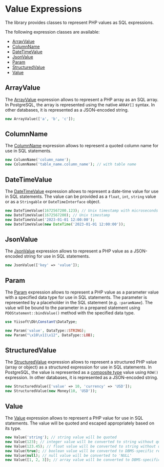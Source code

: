 # Value Expressions

The library provides classes to represent PHP values as SQL expressions.

The following expression classes are available:

- [ArrayValue](#arrayvalue)
- [ColumnName](#columnname)
- [DateTimeValue](#datetimevalue)
- [JsonValue](#jsonvalue)
- [Param](#param)
- [StructuredValue](#structuredvalue)
- [Value](#value)

## ArrayValue

The [ArrayValue](../../../../src/Expression/Value/ArrayValue.php) expression allows to represent a PHP array as an SQL
array. In PostgreSQL, the array is represented using the native `ARRAY[]` syntax. In other databases, it is represented
as a JSON-encoded string.

```php
new ArrayValue(['a', 'b', 'c']);
```

## ColumnName

The [ColumnName](../../../../src/Expression/Value/ColumnName.php) expression allows to represent a quoted column name
for use in SQL statements.

```php
new ColumnName('column_name');
new ColumnName('table_name.column_name'); // with table name
```

## DateTimeValue

The [DateTimeValue](../../../../src/Expression/Value/DateTimeValue.php) expression allows to represent a date-time value
for use in SQL statements. The value can be provided as a `float`, `int`, `string` value or as a `Stringable` 
or `DateTimeInterface` object.

```php
new DateTimeValue(1672567200.123); // Unix timestamp with microseconds
new DateTimeValue(1672567200); // Unix timestamp
new DateTimeValue('2023-01-01 12:00:00');
new DateTimeValue(new DateTime('2023-01-01 12:00:00'));
```

## JsonValue

The [JsonValue](../../../../src/Expression/Value/JsonValue.php) expression allows to represent a PHP value as 
a JSON-encoded string for use in SQL statements.

```php
new JsonValue(['key' => 'value']);
```

## Param

The [Param](../../../../src/Expression/Value/Param.php) expression allows to represent a PHP value as a parameter value
with a specified data type for use in SQL statements. The parameter is represented by a placeholder in the SQL statement
(e.g. `:paramName`). The value will be bound to the parameter in a prepared statement using `PDOStatement::bindValue()`
method with the specified data type.

```php
use Yiisoft\Db\Constant\DataType;

new Param('value', DataType::STRING);
new Param("\x10\x11\x12", DataType::LOB);
```

## StructuredValue

The [StructuredValue](../../../../src/Expression/Value/StructuredValue.php) expression allows to represent a structured
PHP value (array or object) as a structured expression for use in SQL statements. In PostgreSQL, the value is represented
as a [composite type](https://www.postgresql.org/docs/current/rowtypes.html) value using `ROW()` expression. In other
databases, it is represented as a JSON-encoded string.

```php
new StructuredValue(['value' => 10, 'currency' => 'USD']);
new StructuredValue(new Money(10, 'USD'));
```

## Value

The [Value](../../../../src/Expression/Value/Value.php) expression allows to represent a PHP value for use in SQL
statements. The value will be quoted and escaped appropriately based on its type.

```php
new Value('string'); // string value will be quoted
new Value(123); // integer value will be converted to string without quotes
new Value(123.45); // float value will be converted to string without quotes
new Value(true); // boolean value will be converted to DBMS-specific representation
new Value(null); // null value will be converted to 'NULL'
new Value([1, 2, 3]); // array value will be converted to DBMS-specific representation, e.g. JSON or ARRAY
```
